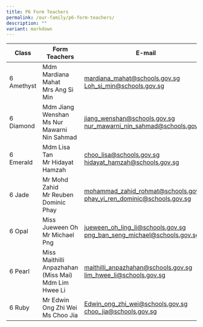 ```yaml
---
title: P6 Form Teachers
permalink: /our-family/p6-form-teachers/
description: ""
variant: markdown
---
```

| Class | Form Teachers | E-mail |
| -------- | -------- | -------- |
| 6 Amethyst | Mdm Mardiana Mahat<br>Mrs Ang Si Min | mardiana_mahat@schools.gov.sg<br>Loh_si_min@schools.gov.sg |
| 6 Diamond | Mdm Jiang Wenshan<br>Ms Nur Mawarni Nin Sahmad | jiang_wenshan@schools.gov.sg<br>nur_mawarni_nin_sahmad@schools.gov.sg |
| 6 Emerald | Mdm Lisa Tan<br>Mr Hidayat Hamzah | choo_lisa@schools.gov.sg<br>hidayat_hamzah@schools.gov.sg |
| 6 Jade | Mr Mohd Zahid<br>Mr Reuben Dominic Phay | mohammad_zahid_rohmat@schools.gov.sg<br>phay_yi_ren_dominic@schools.gov.sg |
| 6 Opal | Miss Jueween Oh<br>Mr Michael Png | jueween_oh_ling_li@schools.gov.sg<br>png_ban_seng_michael@schools.gov.sg |
| 6 Pearl | Miss Maithilli Anpazhahan (Miss Mai)<br>Mdm Lim Hwee Li | maithilli_anpazhahan@schools.gov.sg<br>lim_hwee_li@schools.gov.sg |
| 6 Ruby | Mr Edwin Ong Zhi Wei<br>Ms Choo Jia | Edwin_ong_zhi_wei@schools.gov.sg<br>choo_jia@schools.gov.sg |